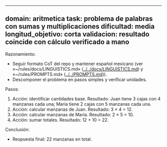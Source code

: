 <!-- markdownlint-disable MD041 -->
---
domain: aritmetica
task: problema de palabras con sumas y multiplicaciones
dificultad: media
longitud_objetivo: corta
validacion: resultado coincide con cálculo verificado a mano
---

Razonamiento:
- Seguir formato CoT del repo y mantener español mexicano (ver «~/rules/docs/LINGUISTICS.md» ([../../docs/LINGUISTICS.md](../../docs/LINGUISTICS.md)) y «~/rules/PROMPTS.md» ([../../PROMPTS.md](../../PROMPTS.md))).
- Descomponer el problema en pasos simples y verificar unidades.

Pasos:
1) Acción: identificar cantidades base.
   Resultado: Juan tiene 3 cajas con 4 manzanas cada una; María tiene 2 cajas con 5 manzanas cada una.
2) Acción: calcular manzanas de Juan.
   Resultado: 3 × 4 = 12.
3) Acción: calcular manzanas de María.
   Resultado: 2 × 5 = 10.
4) Acción: sumar totales.
   Resultado: 12 + 10 = 22.

Conclusión:
- Respuesta final: 22 manzanas en total.

